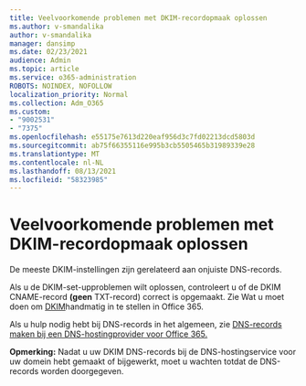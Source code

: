 ```yaml
---
title: Veelvoorkomende problemen met DKIM-recordopmaak oplossen
ms.author: v-smandalika
author: v-smandalika
manager: dansimp
ms.date: 02/23/2021
audience: Admin
ms.topic: article
ms.service: o365-administration
ROBOTS: NOINDEX, NOFOLLOW
localization_priority: Normal
ms.collection: Adm_O365
ms.custom:
- "9002531"
- "7375"
ms.openlocfilehash: e55175e7613d220eaf956d3c7fd02213dcd5803d
ms.sourcegitcommit: ab75f66355116e995b3cb5505465b31989339e28
ms.translationtype: MT
ms.contentlocale: nl-NL
ms.lasthandoff: 08/13/2021
ms.locfileid: "58323985"
---
```

# <a name="fix-common-problems-with-dkim-record-formatting"></a>Veelvoorkomende problemen met DKIM-recordopmaak oplossen

De meeste DKIM-instellingen zijn gerelateerd aan onjuiste DNS-records.

Als u de DKIM-set-upproblemen wilt oplossen, controleert u of de DKIM CNAME-record **(geen** TXT-record) correct is opgemaakt. Zie Wat u moet doen om [DKIM](https://docs.microsoft.com/microsoft-365/security/office-365-security/use-dkim-to-validate-outbound-email)handmatig in te stellen in Office 365.

Als u hulp nodig hebt bij DNS-records in het algemeen, zie [DNS-records maken bij een DNS-hostingprovider voor Office 365.](https://docs.microsoft.com/microsoft-365/admin/get-help-with-domains/create-dns-records-at-any-dns-hosting-provider)

**Opmerking:** Nadat u uw DKIM DNS-records bij de DNS-hostingservice voor uw domein hebt gemaakt of bijgewerkt, moet u wachten totdat de DNS-records worden doorgegeven.
